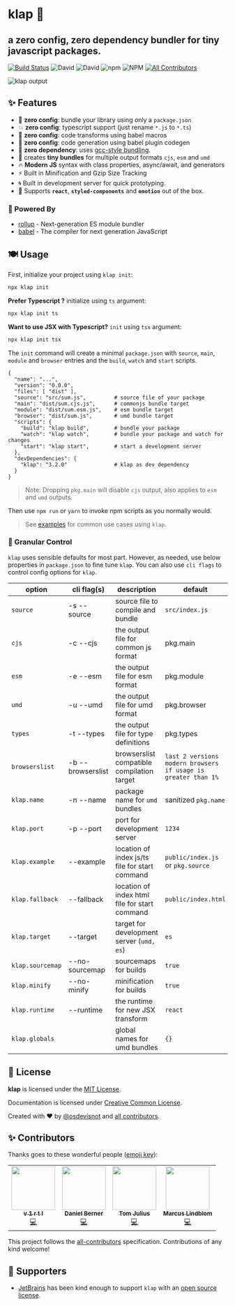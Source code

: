 # klap :clap:

## a zero config, zero dependency bundler for tiny javascript packages.

<!-- prettier-ignore-start -->
[![Build Status](https://img.shields.io/travis/osdevisnot/klap/master?style=flat-square)](https://travis-ci.org/osdevisnot/klap)
![David](https://img.shields.io/david/osdevisnot/klap?style=flat-square)
![David](https://img.shields.io/david/dev/osdevisnot/klap?style=flat-square)
![npm](https://img.shields.io/npm/v/klap?style=flat-square)
![NPM](https://img.shields.io/npm/l/klap?style=flat-square)<!-- ALL-CONTRIBUTORS-BADGE:START - Do not remove or modify this section -->
[![All Contributors](https://img.shields.io/badge/all_contributors-4-orange.svg?style=flat-square)](#contributors-)
<!-- ALL-CONTRIBUTORS-BADGE:END -->
<!-- prettier-ignore-end -->

<img src="klap-init.gif" alt="klap output">

## :sparkles: Features

- :tada: **zero config**: bundle your library using only a `package.json`
- :boom: **zero config**: typescript support (just rename `*.js` to `*.ts`)
- :star2: **zero config**: code transforms using babel macros
- :rainbow: **zero config**: code generation using babel plugin codegen
- :rocket: **zero dependency**: uses [gcc-style bundling](https://www.npmjs.com/package/@vercel/ncc).
- :octopus: creates **tiny bundles** for multiple output formats `cjs`, `esm` and `umd`
- :fire: **Modern JS** syntax with class properties, async/await, and generators
- :zap: Built in Minification and Gzip Size Tracking
- :cyclone: Built in development server for quick prototyping.
- :confetti_ball: Supports **`react`**, **`styled-components`** and **`emotion`** out of the box.

### :muscle: Powered By

- [rollup](https://rollupjs.org) - Next-generation ES module bundler
- [babel](https://babeljs.io) - The compiler for next generation JavaScript

## :plate_with_cutlery: Usage

First, initialize your project using `klap init`:

```bash
npx klap init
```

**Prefer Typescript ?** initialize using `ts` argument:

```bash
npx klap init ts
```

**Want to use JSX with Typescript?** `init` using `tsx` argument:

```bash
npx klap init tsx
```

The `init` command will create a minimal `package.json` with `source`, `main`, `module` and `browser` entries and the `build`, `watch` and `start` scripts.

```jsonc
{
  "name": "...",
  "version": "0.0.0",
  "files": [ "dist" ],
  "source": "src/sum.js",         # source file of your package
  "main": "dist/sum.cjs.js",      # commonjs bundle target
  "module": "dist/sum.esm.js",    # esm bundle target
  "browser": "dist/sum.js",       # umd bundle target
  "scripts": {
    "build": "klap build",        # bundle your package
    "watch": "klap watch",        # bundle your package and watch for changes
    "start": "klap start",        # start a development server
  },
  "devDependencies": {
    "klap": "3.2.0"               # klap as dev dependency
  }
}

```

> Note: Dropping `pkg.main` will disable `cjs` output, also applies to `esm` and `umd` outputs.

Then use `npm run` or `yarn` to invoke npm scripts as you normally would.

> See [examples](examples) for common use cases using `klap`.

### :anger: Granular Control

`klap` uses sensible defaults for most part. However, as needed, use below properties in `package.json` to fine tune `klap`. You can also use `cli flags` to control config options for `klap`.

| option           | cli flag(s)            | description                                    | default                                                       |
| ---------------- | ---------------------- | ---------------------------------------------- | ------------------------------------------------------------- |
| `source`         | -s&nbsp;--source       | source file to compile and bundle              | `src/index.js`                                                |
| `cjs`            | -c&nbsp;--cjs          | the output file for common js format           | pkg.main                                                      |
| `esm`            | -e&nbsp;--esm          | the output file for esm format                 | pkg.module                                                    |
| `umd`            | -u&nbsp;--umd          | the output file for umd format                 | pkg.browser                                                   |
| `types`          | -t&nbsp;--types        | the output file for type definitions           | pkg.types                                                     |
| `browserslist`   | -b&nbsp;--browserslist | browserslist compatible compilation target     | `last 2 versions modern browsers if usage is greater than 1%` |
| `klap.name`      | -n&nbsp;--name         | package name for `umd` bundles                 | sanitized `pkg.name`                                          |
| `klap.port`      | -p&nbsp;--port         | port for development server                    | `1234`                                                        |
| `klap.example`   | --example              | location of index js/ts file for start command | `public/index.js` or `pkg.source`                             |
| `klap.fallback`  | --fallback             | location of index html file for start command  | `public/index.html`                                           |
| `klap.target`    | --target               | target for development server (`umd, es`)      | `es`                                                          |
| `klap.sourcemap` | --no-sourcemap         | sourcemaps for builds                          | `true`                                                        |
| `klap.minify`    | --no-minify            | minification for builds                        | `true`                                                        |
| `klap.runtime`   | --runtime              | the runtime for new JSX transform              | `react`                                                       |
| `klap.globals`   |                        | global names for umd bundles                   | `{}`                                                          |

## :clinking_glasses: License

**klap** is licensed under the [MIT License](http://opensource.org/licenses/MIT).

Documentation is licensed under [Creative Common License](http://creativecommons.org/licenses/by/4.0/).

Created with ❤️ by [@osdevisnot](https://github.com/osdevisnot) and [all contributors](https://github.com/osdevisnot/klap/graphs/contributors).

## :sparkles: Contributors

Thanks goes to these wonderful people ([emoji key](https://allcontributors.org/docs/en/emoji-key)):

<!-- ALL-CONTRIBUTORS-LIST:START - Do not remove or modify this section -->
<!-- prettier-ignore-start -->
<!-- markdownlint-disable -->
<table>
  <tr>
    <td align="center"><a href="https://v1rtl.site"><img src="https://avatars0.githubusercontent.com/u/35937217?v=4" width="100px;" alt=""/><br /><sub><b>v 1 r t l</b></sub></a><br /><a href="https://github.com/osdevisnot/klap/commits?author=talentlessguy" title="Code">💻</a></td>
    <td align="center"><a href="https://github.com/dnl-brnr"><img src="https://avatars1.githubusercontent.com/u/58155720?v=4" width="100px;" alt=""/><br /><sub><b>Daniel Berner</b></sub></a><br /><a href="https://github.com/osdevisnot/klap/commits?author=dnl-brnr" title="Code">💻</a></td>
    <td align="center"><a href="https://github.com/Tom-Julux"><img src="https://avatars2.githubusercontent.com/u/42802270?v=4" width="100px;" alt=""/><br /><sub><b>Tom Julius</b></sub></a><br /><a href="https://github.com/osdevisnot/klap/commits?author=Tom-Julux" title="Code">💻</a></td>
    <td align="center"><a href="https://github.com/marcuslindblom"><img src="https://avatars1.githubusercontent.com/u/319720?v=4" width="100px;" alt=""/><br /><sub><b>Marcus Lindblom</b></sub></a><br /><a href="https://github.com/osdevisnot/klap/commits?author=marcuslindblom" title="Code">💻</a></td>
  </tr>
</table>

<!-- markdownlint-enable -->
<!-- prettier-ignore-end -->

<!-- ALL-CONTRIBUTORS-LIST:END -->

This project follows the [all-contributors](https://github.com/all-contributors/all-contributors) specification. Contributions of any kind welcome!

## :gift_heart: Supporters

- [JetBrains](https://www.jetbrains.com/?from=klap) has been kind enough to support `klap` with an [open source license](https://www.jetbrains.com/community/opensource/?from=klap).
